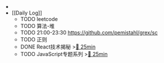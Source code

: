 -
- [[Daily Log]]
	- TODO leetcode
	- TODO 算法-堆
	- TODO 21:00-23:30 https://github.com/pemistahl/grex/sc
	- TODO 正则
	- DONE React技术揭秘 >[🍅 25min](#agenda-pomo://?t=f-1686295022585-1500)
	- TODO JavaScript专题系列 >[🍅 25min](#agenda-pomo://?t=f-1686299675841-1500)
